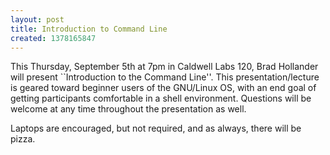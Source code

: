 ```yaml
---
layout: post
title: Introduction to Command Line
created: 1378165847
---
```

This Thursday, September 5th at 7pm in Caldwell Labs 120, Brad Hollander will present ``Introduction to the Command Line''. This presentation/lecture is geared toward beginner users of the GNU/Linux OS, with an end goal of getting participants comfortable in a shell environment. Questions will be welcome at any time throughout the presentation as well. 

Laptops are encouraged, but not required, and as always, there will be pizza.

